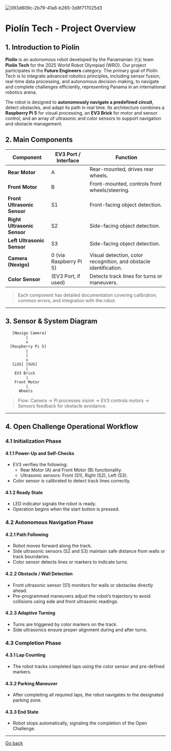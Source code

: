 ![093d809c-2b79-41a6-b265-3d8f717025d3](https://github.com/user-attachments/assets/9c9b904c-fd6e-4afe-8a02-837a716e416e)
# Piolín Tech - Project Overview

## 1. Introduction to Piolín 
**Piolín** is an autonomous robot developed by the Panamanian 🇵🇦 team **Piolín Tech** for the 2025 World Robot Olympiad (WRO). Our project participates in the **Future Engineers** category. The primary goal of Piolín Tech is to integrate advanced robotics principles, including sensor fusion, real-time data processing, and autonomous decision-making, to navigate and complete challenges efficiently, representing Panama in an international robotics arena.  

The robot is designed to **autonomously navigate a predefined circuit**, detect obstacles, and adapt its path in real time. Its architecture combines a **Raspberry Pi 5** for visual processing, an **EV3 Brick** for motor and sensor control, and an array of ultrasonic and color sensors to support navigation and obstacle management.  

## 2. Main Components
| Component | EV3 Port / Interface | Function |
|-----------|-------------------|---------|
| **Rear Motor** | A | Rear-mounted, drives rear wheels. |
| **Front Motor** | B | Front-mounted, controls front wheels/steering. |
| **Front Ultrasonic Sensor** | S1 | Front-facing object detection. |
| **Right Ultrasonic Sensor** | S2 | Side-facing object detection. |
| **Left Ultrasonic Sensor** | S3 | Side-facing object detection. |
| **Camera (Nexigo)** | 0 (via Raspberry Pi 5) | Visual detection, color recognition, and obstacle identification. |
| **Color Sensor** | (EV3 Port, if used) | Detects track lines for turns or maneuvers. |

> Each component has detailed documentation covering calibration, common errors, and integration with the robot.  

---

## 3. Sensor & System Diagram
       [Nexigo Camera]
             |
             v
      [Raspberry Pi 5]
             |
             |
             v
       [LUS] [SUS]
             |
        EV3 Brick
             |
        Front Motor
             |
          Wheels


> Flow: Camera -> Pi processes vision -> EV3 controls motors -> Sensors feedback for obstacle avoidance.

---

## 4. Open Challenge Operational Workflow

### 4.1 Initialization Phase
#### 4.1.1 Power-Up and Self-Checks
- EV3 verifies the following:
  - Rear Motor (A) and Front Motor (B) functionality.
  - Ultrasonic sensors: Front (S1), Right (S2), Left (S3).
- Color sensor is calibrated to detect track lines correctly.

#### 4.1.2 Ready State
- LED indicator signals the robot is ready.
- Operation begins when the start button is pressed.

### 4.2 Autonomous Navigation Phase
#### 4.2.1 Path Following
- Robot moves forward along the track.
- Side ultrasonic sensors (S2 and S3) maintain safe distance from walls or track boundaries.
- Color sensor detects lines or markers to indicate turns.

#### 4.2.2 Obstacle / Wall Detection
- Front ultrasonic sensor (S1) monitors for walls or obstacles directly ahead.
- Pre-programmed maneuvers adjust the robot’s trajectory to avoid collisions using side and front ultrasonic readings.

#### 4.2.3 Adaptive Turning
- Turns are triggered by color markers on the track.
- Side ultrasonics ensure proper alignment during and after turns.

### 4.3 Completion Phase
#### 4.3.1 Lap Counting
- The robot tracks completed laps using the color sensor and pre-defined markers.

#### 4.3.2 Parking Maneuver
- After completing all required laps, the robot navigates to the designated parking zone.

#### 4.3.3 End State
- Robot stops automatically, signaling the completion of the Open Challenge.
---
[Go back](../README.md)
